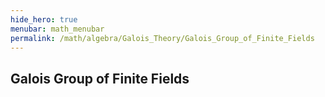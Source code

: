 ```yaml
---
hide_hero: true
menubar: math_menubar
permalink: /math/algebra/Galois_Theory/Galois_Group_of_Finite_Fields
---
```

## Galois Group of Finite Fields